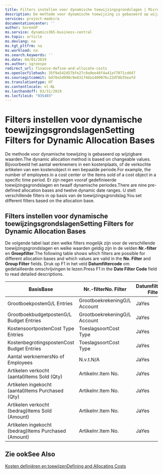 ```yaml
---
title: Filters instellen voor dynamische toewijzingsgrondslagen | Microsoft Docs
description: De methode voor dynamische toewijzing is gebaseerd op wijzigbare waarden. Bijvoorbeeld het aantal werknemers in een kostenplaats, of de verkochte artikelen van een kostenobject in een bepaalde periode. Er zijn negen vooraf gedefinieerde toewijzingsgrondslagen en twaalf dynamische periodes. U stelt verschillende filters in op basis van de toewijzingsgrondslag.
services: project-madeira
documentationcenter: ''
author: SorenGP
ms.service: dynamics365-business-central
ms.topic: article
ms.devlang: na
ms.tgt_pltfrm: na
ms.workload: na
ms.search.keywords: ''
ms.date: 04/01/2019
ms.author: sgroespe
redirect_url: finance-define-and-allocate-costs
ms.openlocfilehash: 35f9a542d57bfe27c9a9ee48f4a41af7071cdd47
ms.sourcegitcommit: bd78a5d990c9e83174da1409076c22df8b35eafd
ms.translationtype: HT
ms.contentlocale: nl-NL
ms.lasthandoff: 03/31/2019
ms.locfileid: "935493"
---
```

# <a name="setting-filters-for-dynamic-allocation-bases"></a><span data-ttu-id="1a382-106">Filters instellen voor dynamische toewijzingsgrondslagen</span><span class="sxs-lookup"><span data-stu-id="1a382-106">Setting Filters for Dynamic Allocation Bases</span></span>
<span data-ttu-id="1a382-107">De methode voor dynamische toewijzing is gebaseerd op wijzigbare waarden.</span><span class="sxs-lookup"><span data-stu-id="1a382-107">The dynamic allocation method is based on changeable values.</span></span> <span data-ttu-id="1a382-108">Bijvoorbeeld het aantal werknemers in een kostenplaats, of de verkochte artikelen van een kostenobject in een bepaalde periode.</span><span class="sxs-lookup"><span data-stu-id="1a382-108">For example, the number of employees in a cost center or the items sold of a cost object in a specific time period.</span></span> <span data-ttu-id="1a382-109">Er zijn negen vooraf gedefinieerde toewijzingsgrondslagen en twaalf dynamische periodes.</span><span class="sxs-lookup"><span data-stu-id="1a382-109">There are nine pre-defined allocation bases and twelve dynamic date ranges.</span></span> <span data-ttu-id="1a382-110">U stelt verschillende filters in op basis van de toewijzingsgrondslag.</span><span class="sxs-lookup"><span data-stu-id="1a382-110">You set different filters based on the allocation base.</span></span>  

## <a name="setting-filters-for-dynamic-allocation-bases"></a><span data-ttu-id="1a382-111">Filters instellen voor dynamische toewijzingsgrondslagen</span><span class="sxs-lookup"><span data-stu-id="1a382-111">Setting Filters for Dynamic Allocation Bases</span></span>  
 <span data-ttu-id="1a382-112">De volgende tabel laat zien welke filters mogelijk zijn voor de verschillende toewijzingsgrondslagen en welke waarden geldig zijn in de velden **Nr.-filter** en **Groepfilter**.</span><span class="sxs-lookup"><span data-stu-id="1a382-112">The following table shows which filters are possible for different allocation bases and which values are valid in the **No. Filter** and **Group Filter** fields.</span></span> <span data-ttu-id="1a382-113">Druk op F1 in het veld **Datumfiltercode** om gedetailleerde omschrijvingen te lezen.</span><span class="sxs-lookup"><span data-stu-id="1a382-113">Press F1 in the **Date Filter Code** field to read detailed descriptions.</span></span>  

|<span data-ttu-id="1a382-114">**Basis**</span><span class="sxs-lookup"><span data-stu-id="1a382-114">**Base**</span></span>|<span data-ttu-id="1a382-115">**Nr.-filter**</span><span class="sxs-lookup"><span data-stu-id="1a382-115">**No. Filter**</span></span>|<span data-ttu-id="1a382-116">**Datumfiltercode**</span><span class="sxs-lookup"><span data-stu-id="1a382-116">**Date Filter Code**</span></span>|<span data-ttu-id="1a382-117">**Kostenplaatsfilter**</span><span class="sxs-lookup"><span data-stu-id="1a382-117">**Cost Center Filter**</span></span>|<span data-ttu-id="1a382-118">**Kostenobjectfilter**</span><span class="sxs-lookup"><span data-stu-id="1a382-118">**Cost Object Filter**</span></span>|<span data-ttu-id="1a382-119">**Groepfilter**</span><span class="sxs-lookup"><span data-stu-id="1a382-119">**Group Filter**</span></span>|  
|--------------|----------------------------------------|----------------------------------------------|------------------------------------------------|------------------------------------------------|------------------------------------------|  
|<span data-ttu-id="1a382-120">Grootboekposten</span><span class="sxs-lookup"><span data-stu-id="1a382-120">G/L Entries</span></span>|<span data-ttu-id="1a382-121">Grootboekrekening</span><span class="sxs-lookup"><span data-stu-id="1a382-121">G/L Account</span></span>|<span data-ttu-id="1a382-122">Ja</span><span class="sxs-lookup"><span data-stu-id="1a382-122">Yes</span></span>|<span data-ttu-id="1a382-123">Ja</span><span class="sxs-lookup"><span data-stu-id="1a382-123">Yes</span></span>|<span data-ttu-id="1a382-124">Ja</span><span class="sxs-lookup"><span data-stu-id="1a382-124">Yes</span></span>|<span data-ttu-id="1a382-125">N.v.t.</span><span class="sxs-lookup"><span data-stu-id="1a382-125">N/A</span></span>|  
|<span data-ttu-id="1a382-126">Grootboekbudgetposten</span><span class="sxs-lookup"><span data-stu-id="1a382-126">G/L Budget Entries</span></span>|<span data-ttu-id="1a382-127">Grootboekrekening</span><span class="sxs-lookup"><span data-stu-id="1a382-127">G/L Account</span></span>|<span data-ttu-id="1a382-128">Ja</span><span class="sxs-lookup"><span data-stu-id="1a382-128">Yes</span></span>|<span data-ttu-id="1a382-129">Ja</span><span class="sxs-lookup"><span data-stu-id="1a382-129">Yes</span></span>|<span data-ttu-id="1a382-130">Ja</span><span class="sxs-lookup"><span data-stu-id="1a382-130">Yes</span></span>|<span data-ttu-id="1a382-131">Budgetnaam</span><span class="sxs-lookup"><span data-stu-id="1a382-131">G/L Budget Name</span></span>|  
|<span data-ttu-id="1a382-132">Kostensoortposten</span><span class="sxs-lookup"><span data-stu-id="1a382-132">Cost Type Entries</span></span>|<span data-ttu-id="1a382-133">Toeslagsoort</span><span class="sxs-lookup"><span data-stu-id="1a382-133">Cost Type</span></span>|<span data-ttu-id="1a382-134">Ja</span><span class="sxs-lookup"><span data-stu-id="1a382-134">Yes</span></span>|<span data-ttu-id="1a382-135">Ja</span><span class="sxs-lookup"><span data-stu-id="1a382-135">Yes</span></span>|<span data-ttu-id="1a382-136">Ja</span><span class="sxs-lookup"><span data-stu-id="1a382-136">Yes</span></span>|<span data-ttu-id="1a382-137">N.v.t.</span><span class="sxs-lookup"><span data-stu-id="1a382-137">N/A</span></span>|  
|<span data-ttu-id="1a382-138">Kostenbegrotingsposten</span><span class="sxs-lookup"><span data-stu-id="1a382-138">Cost Budget Entries</span></span>|<span data-ttu-id="1a382-139">Toeslagsoort</span><span class="sxs-lookup"><span data-stu-id="1a382-139">Cost Type</span></span>|<span data-ttu-id="1a382-140">Ja</span><span class="sxs-lookup"><span data-stu-id="1a382-140">Yes</span></span>|<span data-ttu-id="1a382-141">Ja</span><span class="sxs-lookup"><span data-stu-id="1a382-141">Yes</span></span>|<span data-ttu-id="1a382-142">Ja</span><span class="sxs-lookup"><span data-stu-id="1a382-142">Yes</span></span>|<span data-ttu-id="1a382-143">Budget</span><span class="sxs-lookup"><span data-stu-id="1a382-143">Budget Name</span></span>|  
|<span data-ttu-id="1a382-144">Aantal werknemers</span><span class="sxs-lookup"><span data-stu-id="1a382-144">No of Employees</span></span>|<span data-ttu-id="1a382-145">N.v.t.</span><span class="sxs-lookup"><span data-stu-id="1a382-145">N/A</span></span>|<span data-ttu-id="1a382-146">Ja</span><span class="sxs-lookup"><span data-stu-id="1a382-146">Yes</span></span>|<span data-ttu-id="1a382-147">Ja</span><span class="sxs-lookup"><span data-stu-id="1a382-147">Yes</span></span>|<span data-ttu-id="1a382-148">Ja</span><span class="sxs-lookup"><span data-stu-id="1a382-148">Yes</span></span>|<span data-ttu-id="1a382-149">N.v.t.</span><span class="sxs-lookup"><span data-stu-id="1a382-149">N/A</span></span>|  
|<span data-ttu-id="1a382-150">Artikelen verkocht (aantal)</span><span class="sxs-lookup"><span data-stu-id="1a382-150">Items Sold (Qty)</span></span>|<span data-ttu-id="1a382-151">Artikelnr.</span><span class="sxs-lookup"><span data-stu-id="1a382-151">Item No.</span></span>|<span data-ttu-id="1a382-152">Ja</span><span class="sxs-lookup"><span data-stu-id="1a382-152">Yes</span></span>|<span data-ttu-id="1a382-153">Ja</span><span class="sxs-lookup"><span data-stu-id="1a382-153">Yes</span></span>|<span data-ttu-id="1a382-154">Ja</span><span class="sxs-lookup"><span data-stu-id="1a382-154">Yes</span></span>|<span data-ttu-id="1a382-155">Voorraadboekingsgroep</span><span class="sxs-lookup"><span data-stu-id="1a382-155">Inventory Posting Group</span></span>|  
|<span data-ttu-id="1a382-156">Artikelen ingekocht (aantal)</span><span class="sxs-lookup"><span data-stu-id="1a382-156">Items Purchased (Qty)</span></span>|<span data-ttu-id="1a382-157">Artikelnr.</span><span class="sxs-lookup"><span data-stu-id="1a382-157">Item No.</span></span>|<span data-ttu-id="1a382-158">Ja</span><span class="sxs-lookup"><span data-stu-id="1a382-158">Yes</span></span>|<span data-ttu-id="1a382-159">Ja</span><span class="sxs-lookup"><span data-stu-id="1a382-159">Yes</span></span>|<span data-ttu-id="1a382-160">Ja</span><span class="sxs-lookup"><span data-stu-id="1a382-160">Yes</span></span>|<span data-ttu-id="1a382-161">Voorraadboekingsgroep</span><span class="sxs-lookup"><span data-stu-id="1a382-161">Inventory Posting Group</span></span>|  
|<span data-ttu-id="1a382-162">Artikelen verkocht (bedrag)</span><span class="sxs-lookup"><span data-stu-id="1a382-162">Items Sold (Amount)</span></span>|<span data-ttu-id="1a382-163">Artikelnr.</span><span class="sxs-lookup"><span data-stu-id="1a382-163">Item No.</span></span>|<span data-ttu-id="1a382-164">Ja</span><span class="sxs-lookup"><span data-stu-id="1a382-164">Yes</span></span>|<span data-ttu-id="1a382-165">Ja</span><span class="sxs-lookup"><span data-stu-id="1a382-165">Yes</span></span>|<span data-ttu-id="1a382-166">Ja</span><span class="sxs-lookup"><span data-stu-id="1a382-166">Yes</span></span>|<span data-ttu-id="1a382-167">Voorraadboekingsgroep</span><span class="sxs-lookup"><span data-stu-id="1a382-167">Inventory Posting Group</span></span>|  
|<span data-ttu-id="1a382-168">Artikelen ingekocht (bedrag)</span><span class="sxs-lookup"><span data-stu-id="1a382-168">Items Purchased (Amount)</span></span>|<span data-ttu-id="1a382-169">Artikelnr.</span><span class="sxs-lookup"><span data-stu-id="1a382-169">Item No.</span></span>|<span data-ttu-id="1a382-170">Ja</span><span class="sxs-lookup"><span data-stu-id="1a382-170">Yes</span></span>|<span data-ttu-id="1a382-171">Ja</span><span class="sxs-lookup"><span data-stu-id="1a382-171">Yes</span></span>|<span data-ttu-id="1a382-172">Ja</span><span class="sxs-lookup"><span data-stu-id="1a382-172">Yes</span></span>|<span data-ttu-id="1a382-173">Voorraadboekingsgroep</span><span class="sxs-lookup"><span data-stu-id="1a382-173">Inventory Posting Group</span></span>|  

## <a name="see-also"></a><span data-ttu-id="1a382-174">Zie ook</span><span class="sxs-lookup"><span data-stu-id="1a382-174">See Also</span></span>  
[<span data-ttu-id="1a382-175">Kosten definiëren en toewijzen</span><span class="sxs-lookup"><span data-stu-id="1a382-175">Defining and Allocating Costs</span></span>](finance-define-and-allocate-costs.md)
